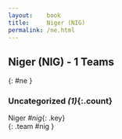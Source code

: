 ```yaml
---
layout:    book
title:     Niger (NIG)
permalink: /ne.html
---
```


## Niger (NIG) - 1 Teams
{: #ne }





### Uncategorized _(1)_{:.count}

Niger _#nig_{: .key} <br>
{: .team #nig }


 
